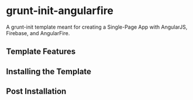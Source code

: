 grunt-init-angularfire
======================

A grunt-init template meant for creating a Single-Page App with AngularJS, Firebase, and AngularFire.

## Template Features

## Installing the Template

## Post Installation
